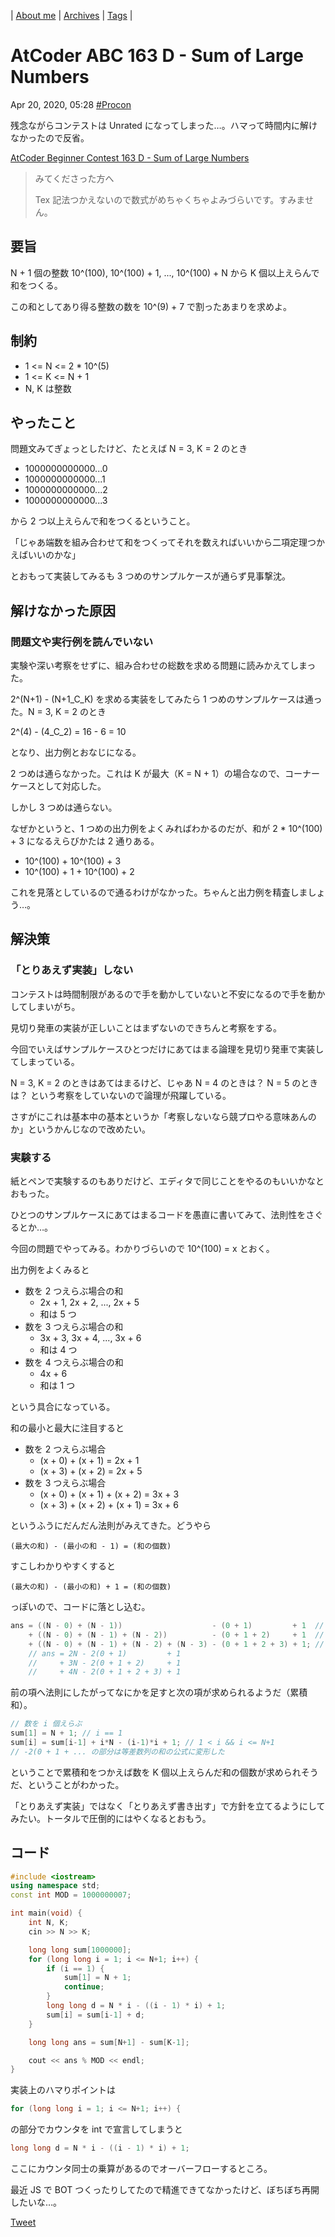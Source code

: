 | [About me](https://franknyro.github.io/blog/) | [Archives](https://franknyro.github.io/blog/archives) | [Tags](https://franknyro.github.io/blog/tags) |

# AtCoder ABC 163 D - Sum of Large Numbers
Apr 20, 2020, 05:28 [#Procon](https://franknyro.github.io/blog/tags/procon)

残念ながらコンテストは Unrated になってしまった…。ハマって時間内に解けなかったので反省。

[AtCoder Beginner Contest 163 D - Sum of Large Numbers](https://atcoder.jp/contests/abc163/tasks/abc163_d)


> みてくださった方へ
>
> Tex 記法つかえないので数式がめちゃくちゃよみづらいです。すみません。


## 要旨
N + 1 個の整数 10^(100), 10^(100) + 1, ..., 10^(100) + N から K 個以上えらんで和をつくる。

この和としてあり得る整数の数を 10^(9) + 7 で割ったあまりを求めよ。

## 制約
- 1 <= N <= 2 * 10^(5)
- 1 <= K <= N + 1
- N, K は整数

## やったこと
問題文みてぎょっとしたけど、たとえば N = 3, K = 2 のとき

- 1000000000000...0
- 1000000000000...1
- 1000000000000...2
- 1000000000000...3

から 2 つ以上えらんで和をつくるということ。

「じゃあ端数を組み合わせて和をつくってそれを数えればいいから二項定理つかえばいいのかな」

とおもって実装してみるも 3 つめのサンプルケースが通らず見事撃沈。

## 解けなかった原因
### 問題文や実行例を**読んでいない**

実験や深い考察をせずに、組み合わせの総数を求める問題に読みかえてしまった。

2^(N+1) - (N+1_C_K) を求める実装をしてみたら 1 つめのサンプルケースは通った。N = 3, K = 2 のとき

2^(4) - (4_C_2) = 16 - 6 = 10

となり、出力例とおなじになる。

2 つめは通らなかった。これは K が最大（K = N + 1）の場合なので、コーナーケースとして対応した。

しかし 3 つめは通らない。

なぜかというと、1 つめの出力例をよくみればわかるのだが、和が 2 * 10^(100) + 3 になるえらびかたは 2 通りある。

- 10^(100) + 10^(100) + 3
- 10^(100) + 1 + 10^(100) + 2

これを見落としているので通るわけがなかった。ちゃんと出力例を精査しましょう…。

## 解決策
### 「とりあえず実装」しない

コンテストは時間制限があるので手を動かしていないと不安になるので手を動かしてしまいがち。

見切り発車の実装が正しいことはまずないのできちんと考察をする。

今回でいえばサンプルケースひとつだけにあてはまる論理を見切り発車で実装してしまっている。

N = 3, K = 2 のときはあてはまるけど、じゃあ N = 4 のときは？ N = 5 のときは？ という考察をしていないので論理が飛躍している。

さすがにこれは基本中の基本というか「考察しないなら競プロやる意味あんのか」というかんじなので改めたい。

### 実験する

紙とペンで実験するのもありだけど、エディタで同じことをやるのもいいかなとおもった。

ひとつのサンプルケースにあてはまるコードを愚直に書いてみて、法則性をさぐるとか…。

今回の問題でやってみる。わかりづらいので 10^(100) = x とおく。

出力例をよくみると

- 数を 2 つえらぶ場合の和
  - 2x + 1, 2x + 2, ..., 2x + 5
  - 和は 5 つ
- 数を 3 つえらぶ場合の和
  - 3x + 3, 3x + 4, ..., 3x + 6
  - 和は 4 つ
- 数を 4 つえらぶ場合の和
  - 4x + 6
  - 和は 1 つ

という具合になっている。

和の最小と最大に注目すると

- 数を 2 つえらぶ場合
  - (x + 0) + (x + 1) = 2x + 1
  - (x + 3) + (x + 2) = 2x + 5
- 数を 3 つえらぶ場合
  - (x + 0) + (x + 1) + (x + 2) = 3x + 3
  - (x + 3) + (x + 2) + (x + 1) = 3x + 6

というふうにだんだん法則がみえてきた。どうやら

`(最大の和) - (最小の和 - 1) = (和の個数)`

すこしわかりやすくすると

`(最大の和) - (最小の和) + 1 = (和の個数)`

っぽいので、コードに落とし込む。

```cpp
ans = ((N - 0) + (N - 1))                    - (0 + 1)         + 1  // 数を 2 つえらぶ場合
    + ((N - 0) + (N - 1) + (N - 2))          - (0 + 1 + 2)     + 1  // 数を 3 つえらぶ場合
    + ((N - 0) + (N - 1) + (N - 2) + (N - 3) - (0 + 1 + 2 + 3) + 1; // 数を 4 つえらぶ場合
    // ans = 2N - 2(0 + 1)         + 1
    //     + 3N - 2(0 + 1 + 2)     + 1
    //     + 4N - 2(0 + 1 + 2 + 3) + 1
```

前の項へ法則にしたがってなにかを足すと次の項が求められるようだ（累積和）。

```cpp
// 数を i 個えらぶ
sum[1] = N + 1; // i == 1
sum[i] = sum[i-1] + i*N - (i-1)*i + 1; // 1 < i && i <= N+1
// -2(0 + 1 + ... の部分は等差数列の和の公式に変形した
```

ということで累積和をつかえば数を K 個以上えらんだ和の個数が求められそうだ、ということがわかった。

「とりあえず実装」ではなく「とりあえず書き出す」で方針を立てるようにしてみたい。トータルで圧倒的にはやくなるとおもう。

## コード
```cpp
#include <iostream>
using namespace std;
const int MOD = 1000000007;

int main(void) {
    int N, K;
    cin >> N >> K;

    long long sum[1000000];
    for (long long i = 1; i <= N+1; i++) {
        if (i == 1) {
            sum[1] = N + 1;
            continue;
        }
        long long d = N * i - ((i - 1) * i) + 1;
        sum[i] = sum[i-1] + d;
    }

    long long ans = sum[N+1] - sum[K-1];

    cout << ans % MOD << endl;
}
```

実装上のハマりポイントは

```cpp
for (long long i = 1; i <= N+1; i++) {
```

の部分でカウンタを int で宣言してしまうと

```cpp
long long d = N * i - ((i - 1) * i) + 1;
```

ここにカウンタ同士の乗算があるのでオーバーフローするところ。

最近 JS で BOT つくったりしてたので精進できてなかったけど、ぼちぼち再開したいな…。

<a href="https://twitter.com/share?ref_src=twsrc%5Etfw" class="twitter-share-button" data-text="AtCoder Beginner Contest 163 D - Sum of Large Numbers |" data-url="https://franknyro.github.io/blog/archives/202004200528/">Tweet</a><script async src="https://platform.twitter.com/widgets.js" charset="utf-8"></script>
